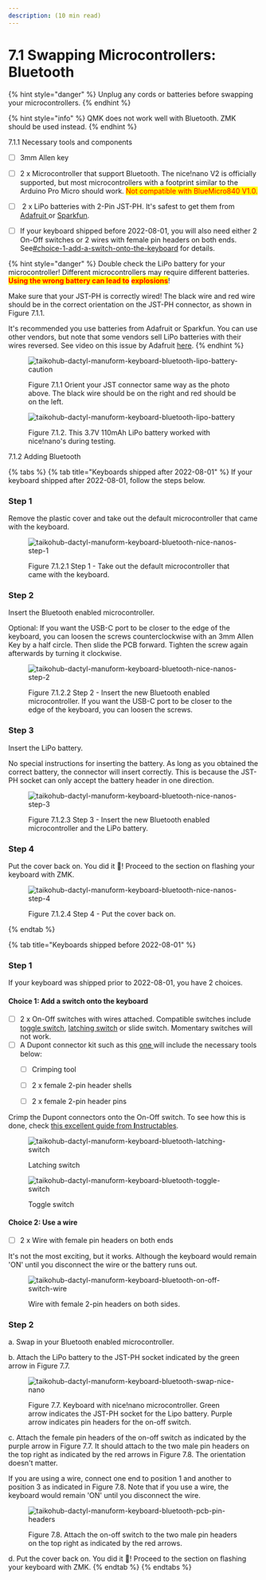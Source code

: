 ```yaml
---
description: (10 min read)
---
```


# 7.1 Swapping Microcontrollers: Bluetooth

{% hint style="danger" %}
Unplug any cords or batteries before swapping your microcontrollers.
{% endhint %}

{% hint style="info" %}
QMK does not work well with Bluetooth. ZMK should be used instead.
{% endhint %}



7.1.1 Necessary tools and components

* [ ] 3mm Allen key
* [ ] 2 x Microcontroller that support Bluetooth. The nice!nano V2 is officially supported, but most microcontrollers with a footprint similar to the Arduino Pro Micro should work. <mark style="color:red;">Not compatible with BlueMicro840 V1.0.</mark>
* [ ] &#x20;2 x LiPo batteries with 2-Pin JST-PH. It's safest to get them from [Adafruit ](https://www.adafruit.com/product/1570)or [Sparkfun](https://www.sparkfun.com/products/13853).
* [ ] If your keyboard shipped before 2022-08-01, you will also need either 2 On-Off switches or 2 wires with female pin headers on both ends. See[#choice-1-add-a-switch-onto-the-keyboard](bluetooth.md#choice-1-add-a-switch-onto-the-keyboard "mention") for details.



{% hint style="danger" %}
Double check the LiPo battery for your microcontroller! Different microcontrollers may require different batteries. <mark style="color:red;">**Using the wrong battery can lead to**</mark> <mark style="color:red;">**explosions**</mark>!

Make sure that your JST-PH is correctly wired! The black wire and red wire should be in the correct orientation on the JST-PH connector, as shown in Figure 7.1.1.&#x20;

It's recommended you use batteries from Adafruit or Sparkfun. You can use other vendors, but note that some vendors sell LiPo batteries with their wires reversed. See video on this issue by Adafruit [here](https://www.youtube.com/watch?v=ILArrTIMFyM).
{% endhint %}

<div>

<figure><img src="../.gitbook/assets/lipo_battery_caution.png" alt="taikohub-dactyl-manuform-keyboard-bluetooth-lipo-battery-caution"><figcaption><p>Figure 7.1.1 Orient your JST connector same way as the photo above. The black wire should be on the right and red should be on the left.</p></figcaption></figure>

 

<figure><img src="../.gitbook/assets/lipo_battery.jpg" alt="taikohub-dactyl-manuform-keyboard-bluetooth-lipo-battery"><figcaption><p>Figure 7.1.2. This 3.7V 110mAh LiPo battery worked with nice!nano's during testing.</p></figcaption></figure>

</div>



7.1.2 Adding Bluetooth

{% tabs %}
{% tab title="Keyboards shipped after 2022-08-01" %}
If your keyboard shipped after 2022-08-01, follow the steps below.



### **Step 1**

Remove the plastic cover and take out the default microcontroller that came with the keyboard.



<figure><img src="../.gitbook/assets/taikohub-dactyl-manuform-keyboard-with-nice-nano-v2-step-1.jpg" alt="taikohub-dactyl-manuform-keyboard-bluetooth-nice-nanos-step-1"><figcaption><p>Figure 7.1.2.1 Step 1 - Take out the default microcontroller that came with the keyboard.</p></figcaption></figure>



### **Step 2**&#x20;

Insert the Bluetooth enabled microcontroller.

Optional: If you want the USB-C port to be closer to the edge of the keyboard, you can loosen the screws counterclockwise with an 3mm Allen Key by a half circle. Then slide the PCB forward. Tighten the screw again afterwards by turning it clockwise.



<figure><img src="../.gitbook/assets/taikohub-dactyl-manuform-keyboard-with-nice-nano-v2-step-3.jpg" alt="taikohub-dactyl-manuform-keyboard-bluetooth-nice-nanos-step-2"><figcaption><p>Figure 7.1.2.2 Step 2 - Insert the new Bluetooth enabled microcontroller. If you want the USB-C port to be closer to the edge of the keyboard, you can loosen the screws.</p></figcaption></figure>



### **Step 3**

Insert the LiPo battery.&#x20;

No special instructions for inserting the battery. As long as you obtained the correct battery, the connector will insert correctly. This is because the JST-PH socket can only accept the battery header in one direction.



<figure><img src="../.gitbook/assets/taikohub-dactyl-manuform-keyboard-with-nice-nano-v2-step-2.jpg" alt="taikohub-dactyl-manuform-keyboard-bluetooth-nice-nanos-step-3"><figcaption><p>Figure 7.1.2.3 Step 3 - Insert the new Bluetooth enabled microcontroller and the LiPo battery.</p></figcaption></figure>



### **Step 4**

Put the cover back on. You did it 🎉! Proceed to the section on flashing your keyboard with ZMK.

<figure><img src="../.gitbook/assets/taikohub-dactyl-manuform-keyboard-with-nice-nano-v2-step-4.jpg" alt="taikohub-dactyl-manuform-keyboard-bluetooth-nice-nanos-step-4"><figcaption><p>Figure 7.1.2.4 Step 4 - Put the cover back on.</p></figcaption></figure>
{% endtab %}

{% tab title="Keyboards shipped before 2022-08-01" %}
### **Step 1**

If your keyboard was shipped prior to 2022-08-01, you have 2 choices.



#### **Choice 1: Add a switch onto the keyboard**

* [ ] 2 x On-Off switches with wires attached. Compatible switches include [toggle switch](https://www.amazon.com/STARELO-Rocker-Switch-Latching-Pre-Wired/dp/B09BKXVCQ8/ref=sr\_1\_14?crid=10ULQMILV856\&keywords=latching+switch\&qid=1661997333\&sprefix=latching+switch%2Caps%2C105\&sr=8-14), [latching switch](https://www.amazon.com/Twidec-Latching-Self-Locking-Pre-soldered-L-PBS-110-XBK/dp/B086QTH8RW/ref=sr\_1\_5?crid=10ULQMILV856\&keywords=latching+switch\&qid=1661997312\&sprefix=latching+switch%2Caps%2C105\&sr=8-5) or slide switch. Momentary switches will not work.
* [ ] A Dupont connector kit such as this [one ](https://www.amazon.com/Connector-Crimper-Connectors-Ratcheting-AWG28-18/dp/B0B4BKX3H6/ref=sr\_1\_1\_sspa?crid=24D9U7IQM19EH\&keywords=crimping+tool+female+pin+header\&qid=1661997633\&sprefix=crimping+tool+female+pin+heade%2Caps%2C105\&sr=8-1-spons\&psc=1\&spLa=ZW5jcnlwdGVkUXVhbGlmaWVyPUEyVk9ZRzBYSk1HN1dGJmVuY3J5cHRlZElkPUExMDQ2NjA0MVpIWFJTREVMN1E5JmVuY3J5cHRlZEFkSWQ9QTAxNTY4MDkzTVRPRllMS0U0MDkyJndpZGdldE5hbWU9c3BfYXRmJmFjdGlvbj1jbGlja1JlZGlyZWN0JmRvTm90TG9nQ2xpY2s9dHJ1ZQ==)will include the necessary tools below:
  * [ ] Crimping tool
  * [ ] 2 x female 2-pin header shells
  * [ ] 2 x female 2-pin header pins



Crimp the Dupont connectors onto the On-Off switch. To see how this is done, check [this excellent guide from **I**nstructables](https://www.instructables.com/Make-a-Good-Dupont-Pin-Crimp-EVERY-TIME/).



<div>

<figure><img src="../.gitbook/assets/latching-switch.png" alt="taikohub-dactyl-manuform-keyboard-bluetooth-latching-switch"><figcaption><p>Latching switch</p></figcaption></figure>

 

<figure><img src="../.gitbook/assets/toggle-switch.png" alt="taikohub-dactyl-manuform-keyboard-bluetooth-toggle-switch"><figcaption><p>Toggle switch</p></figcaption></figure>

</div>



#### **Choice 2: Use a wire**

* [ ] 2 x Wire with female pin headers on both ends



It's not the most exciting, but it works. Although the keyboard would remain 'ON' until you disconnect the wire or the battery runs out.



<figure><img src="../.gitbook/assets/dupont-wires (1).png" alt="taikohub-dactyl-manuform-keyboard-bluetooth-on-off-switch-wire"><figcaption><p>Wire with female 2-pin headers on both sides.</p></figcaption></figure>



### Step 2

a. Swap in your Bluetooth enabled microcontroller.

b. Attach the LiPo battery to the JST-PH socket indicated by the green arrow in Figure 7.7.

<figure><img src="../.gitbook/assets/taikorobotics_ergonomic_split_mechanical_keyboard_sized_medium_swap_microcontroller_to_nice_nano_assembly.jpg" alt="taikohub-dactyl-manuform-keyboard-bluetooth-swap-nice-nano"><figcaption><p>Figure 7.7. Keyboard with nice!nano microcontroller. Green arrow indicates the JST-PH socket for the Lipo battery. Purple arrow indicates pin headers for the on-off switch.</p></figcaption></figure>



c. Attach the female pin headers of the on-off switch as indicated by the purple arrow in Figure 7.7. It should attach to the two male pin headers on the top right as indicated by the red arrows in Figure 7.8. The orientation doesn't matter.&#x20;

If you are using a wire, connect one end to position 1 and another to position 3 as indicated in Figure 7.8. Note that if you use a wire, the keyboard would remain 'ON' until you disconnect the wire.

<figure><img src="../.gitbook/assets/male_pin_headers_for_on_off_switch.jpg" alt="taikohub-dactyl-manuform-keyboard-bluetooth-pcb-pin-headers"><figcaption><p>Figure 7.8. Attach the on-off switch to the two male pin headers on the top right as indicated by the red arrows.</p></figcaption></figure>

d. Put the cover back on. You did it 🎉! Proceed to the section on flashing your keyboard with ZMK.
{% endtab %}
{% endtabs %}

